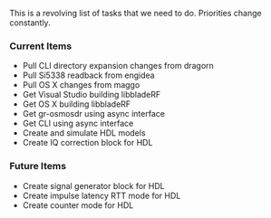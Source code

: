 This is a revolving list of tasks that we need to do.  Priorities change constantly.

### Current Items ###
- Pull CLI directory expansion changes from dragorn
- Pull Si5338 readback from engidea
- Pull OS X changes from maggo
- Get Visual Studio building libbladeRF
- Get OS X building libbladeRF
- Get gr-osmosdr using async interface
- Get CLI using async interface
- Create and simulate HDL models
- Create IQ correction block for HDL

### Future Items ###
- Create signal generator block for HDL
- Create impulse latency RTT mode for HDL
- Create counter mode for HDL